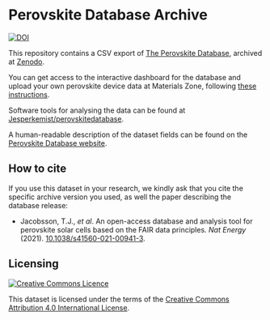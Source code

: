 # Perovskite Database Archive


[![DOI](https://zenodo.org/badge/DOI/10.5281/zenodo.5834699.svg)](https://doi.org/10.5281/zenodo.5834699)


This repository contains a CSV export of [The Perovskite
Database](https://www.perovskitedatabase.com/), archived at [Zenodo](https://zenodo.org/badge/latestdoi/50568919).

You can get access to the interactive dashboard for the database and upload your own perovskite
device data at Materials Zone, following [these
instructions](https://www.perovskitedatabase.com/Interactive_graphics).

Software tools for analysing the data can be found at
[Jesperkemist/perovskitedatabase](https://github.com/Jesperkemist/perovskitedatabase).

A human-readable description of the dataset fields can be found on the
[Perovskite Database website](https://www.perovskitedatabase.com/Resources).

## How to cite

If you use this dataset in your research, we kindly ask that you cite the specific archive version
you used, as well the paper describing the database release:

- Jacobsson, T.J., *et al*. An open-access database and analysis tool for perovskite solar cells
  based on the FAIR data principles. *Nat Energy* (2021).
  [10.1038/s41560-021-00941-3](https://doi.org/10.1038/s41560-021-00941-3).

## Licensing

<a rel="license" href="http://creativecommons.org/licenses/by/4.0/"><img alt="Creative Commons
Licence" style="border-width:0" src="https://i.creativecommons.org/l/by/4.0/80x15.png" /></a><br />

This dataset is licensed under the terms of the [Creative Commons Attribution 4.0 International
License](http://creativecommons.org/licenses/by/4.0/).
